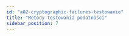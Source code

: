 ```yaml
---
id: "a02-cryptographic-failures-testowanie"
title: "Metody testowania podatności"
sidebar_position: 7
---
```

